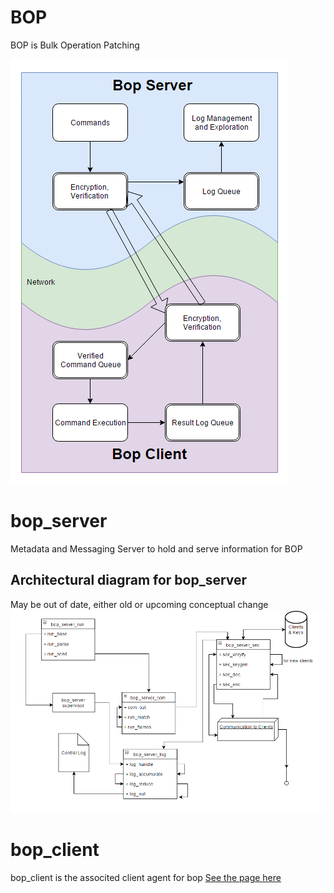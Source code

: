 # BOP
BOP is Bulk Operation Patching

![BOP Overview](https://github.com/birm/bop_server/blob/master/bop_overview.PNG?raw=true)

# bop_server
Metadata and Messaging Server to hold and serve information for BOP


## Architectural diagram for bop_server
May be out of date, either old or upcoming conceptual change
![Architectural diagram for bop_server](https://github.com/birm/bop_server/blob/master/bop_server_diagram.PNG?raw=true)

# bop_client
bop_client is the associted client agent for bop
[See the page here](http://www.rbirm.us/bop_client/)
